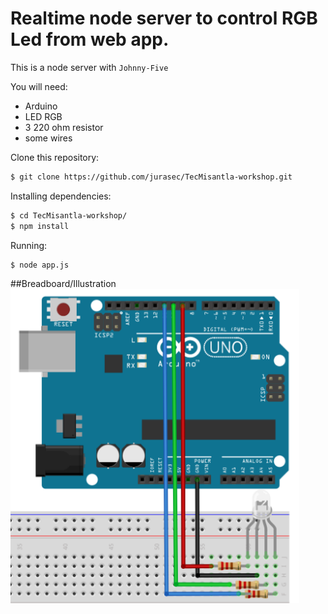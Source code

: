 Realtime node server to control RGB Led from web app.
====================

This is a node server with `Johnny-Five` 

You will need:

- Arduino
- LED RGB
- 3 220 ohm resistor 
- some wires

Clone this repository:
```bash
$ git clone https://github.com/jurasec/TecMisantla-workshop.git
```
Installing dependencies:
```bash
$ cd TecMisantla-workshop/
$ npm install
```
Running:
```bash
$ node app.js
```
##Breadboard/Illustration
<img src="/breadboard/led-rgb.png" alt="" style="width: 462px;"/>